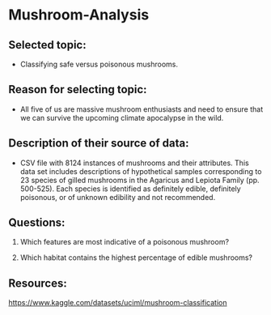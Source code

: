 # Mushroom-Analysis

## Selected topic:
- Classifying safe versus poisonous mushrooms.

## Reason for selecting topic:
- All five of us are massive mushroom enthusiasts and need to ensure that we can survive the upcoming climate apocalypse in the wild.

## Description of their source of data:
- CSV file with 8124 instances of mushrooms and their attributes. This data set includes descriptions of hypothetical samples corresponding to 23 species of gilled mushrooms in the Agaricus and Lepiota Family (pp. 500-525). 
Each species is identified as definitely edible, definitely poisonous, or of unknown edibility and not recommended.

## Questions:
1) Which features are most indicative of a poisonous mushroom?

3) Which habitat contains the highest percentage of edible mushrooms?

## Resources:
https://www.kaggle.com/datasets/uciml/mushroom-classification
